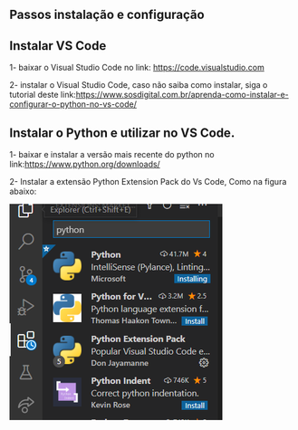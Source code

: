 ## Passos instalação e configuração

## Instalar VS Code
1- baixar o Visual Studio Code no link: https://code.visualstudio.com

2- instalar o Visual Studio Code, caso não saiba como instalar, siga o tutorial deste link:https://www.sosdigital.com.br/aprenda-como-instalar-e-configurar-o-python-no-vs-code/

## Instalar o Python e utilizar no VS Code.
1- baixar e instalar a versão mais recente do python no link:https://www.python.org/downloads/

2- Instalar a extensão Python Extension Pack do Vs Code, Como na figura abaixo:

![](https://github.com/victorltd/DEV_python/blob/main/Instalacao/image.png)

